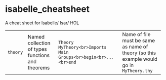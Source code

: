 # isabelle_cheatsheet
A cheat sheet for Isabelle/ Isar/ HOL

|   |   |   |   |
|---|---|---|---|
|`theory`|Named collection of types functions and theorems| ```Theory MyTheory<br>Imports Main Groups<br>begin<br>...<br>end```|Name of file must be same as name of theory (so this example would go in `MyTheory.thy`|
